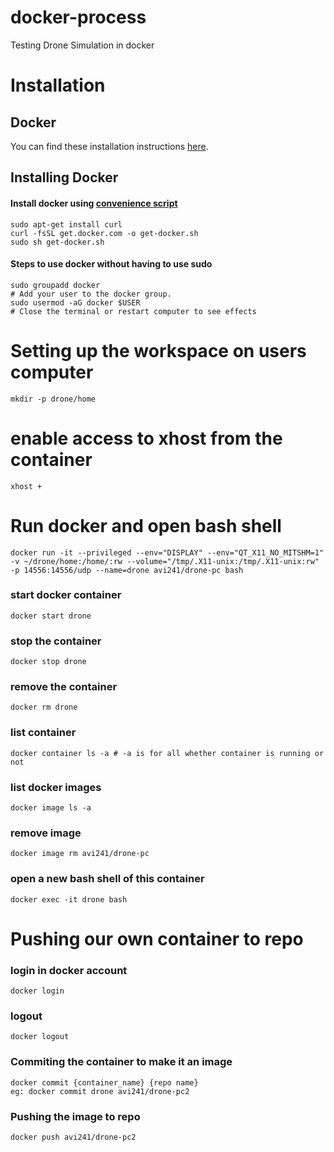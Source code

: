 # docker-process
Testing Drone Simulation in docker

# Installation 
## Docker

You can find these installation instructions [here](https://docs.px4.io/master/en/test_and_ci/docker.html).

## Installing Docker

#### Install docker using [convenience script](https://docs.docker.com/install/linux/docker-ce/ubuntu/#install-using-the-convenience-script)
    
    sudo apt-get install curl
    curl -fsSL get.docker.com -o get-docker.sh
    sudo sh get-docker.sh

#### Steps to use docker without having to use sudo
    
    sudo groupadd docker
    # Add your user to the docker group.
    sudo usermod -aG docker $USER
    # Close the terminal or restart computer to see effects

# Setting up the workspace on users computer

    mkdir -p drone/home

   # enable access to xhost from the container
    xhost +

   # Run docker and open bash shell

    docker run -it --privileged --env="DISPLAY" --env="QT_X11_NO_MITSHM=1" -v ~/drone/home:/home/:rw --volume="/tmp/.X11-unix:/tmp/.X11-unix:rw" -p 14556:14556/udp --name=drone avi241/drone-pc bash
   ### start docker container
    docker start drone
   ### stop the container
    docker stop drone
   ### remove the container
    docker rm drone
   ### list container
    docker container ls -a # -a is for all whether container is running or not
   ### list docker images
    docker image ls -a
   ### remove image
    docker image rm avi241/drone-pc
   ### open a new bash shell of this container
    docker exec -it drone bash
    
   # Pushing our own container to repo
   
   ### login in docker account
    docker login
   ### logout 
    docker logout
   ### Commiting the container to make it an image
    docker commit {container_name} {repo name}
    eg: docker commit drone avi241/drone-pc2
   ### Pushing the image to repo
    docker push avi241/drone-pc2
   
